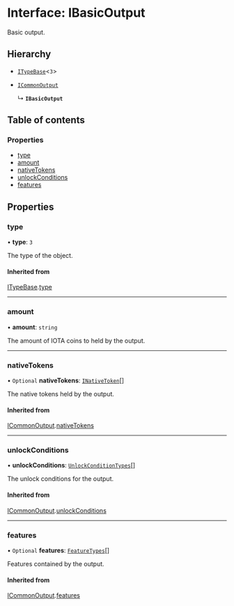 # Interface: IBasicOutput

Basic output.

## Hierarchy

- [`ITypeBase`](ITypeBase.md)<``3``\>

- [`ICommonOutput`](ICommonOutput.md)

  ↳ **`IBasicOutput`**

## Table of contents

### Properties

- [type](IBasicOutput.md#type)
- [amount](IBasicOutput.md#amount)
- [nativeTokens](IBasicOutput.md#nativetokens)
- [unlockConditions](IBasicOutput.md#unlockconditions)
- [features](IBasicOutput.md#features)

## Properties

### type

• **type**: ``3``

The type of the object.

#### Inherited from

[ITypeBase](ITypeBase.md).[type](ITypeBase.md#type)

___

### amount

• **amount**: `string`

The amount of IOTA coins to held by the output.

___

### nativeTokens

• `Optional` **nativeTokens**: [`INativeToken`](INativeToken.md)[]

The native tokens held by the output.

#### Inherited from

[ICommonOutput](ICommonOutput.md).[nativeTokens](ICommonOutput.md#nativetokens)

___

### unlockConditions

• **unlockConditions**: [`UnlockConditionTypes`](../api_ref.md#unlockconditiontypes)[]

The unlock conditions for the output.

#### Inherited from

[ICommonOutput](ICommonOutput.md).[unlockConditions](ICommonOutput.md#unlockconditions)

___

### features

• `Optional` **features**: [`FeatureTypes`](../api_ref.md#featuretypes)[]

Features contained by the output.

#### Inherited from

[ICommonOutput](ICommonOutput.md).[features](ICommonOutput.md#features)
